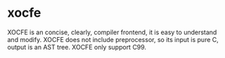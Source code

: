 xocfe
=====

XOCFE is an concise, clearly, compiler frontend, it is easy to understand and 
modify. XOCFE does not include preprocessor, so its input is pure C, output is 
an AST tree. XOCFE only support C99.
